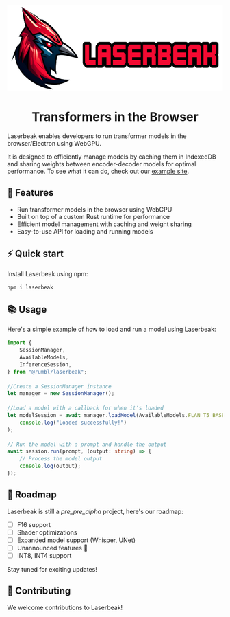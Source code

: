 <div align="center">
<img width="600px" height="200px" src="https://github.com/FL33TW00D/laserbeak/raw/master/.github/Laserbeak.png">
</div>
<h1 align="center">Transformers in the Browser</h1>

Laserbeak enables developers to run transformer models in the browser/Electron using WebGPU.

It is designed to efficiently manage models by caching them in IndexedDB and sharing weights between encoder-decoder models for optimal performance. To see what it can do, check out our [example site](summize.fleetwood.dev).

## 🌟 Features

-   Run transformer models in the browser using WebGPU
-   Built on top of a custom Rust runtime for performance
-   Efficient model management with caching and weight sharing
-   Easy-to-use API for loading and running models

## ⚡️ Quick start

Install Laserbeak using npm:

```bash
npm i laserbeak
```

## 📚 Usage

Here's a simple example of how to load and run a model using Laserbeak:

```typescript
import {
    SessionManager,
    AvailableModels,
    InferenceSession,
} from "@rumbl/laserbeak";

//Create a SessionManager instance
let manager = new SessionManager();

//Load a model with a callback for when it's loaded
let modelSession = await manager.loadModel(AvailableModels.FLAN_T5_BASE, () =>
    console.log("Loaded successfully!")
);

// Run the model with a prompt and handle the output
await session.run(prompt, (output: string) => {
    // Process the model output
    console.log(output);
});
```

## 🚀 Roadmap

Laserbeak is still a _pre_pre_alpha_ project, here's our roadmap:

-   [ ] F16 support 
-   [ ] Shader optimizations 
-   [ ] Expanded model support (Whisper, UNet)
-   [ ] Unannounced features 🤫
-   [ ] INT8, INT4 support 

Stay tuned for exciting updates!

## 💪 Contributing

We welcome contributions to Laserbeak!
